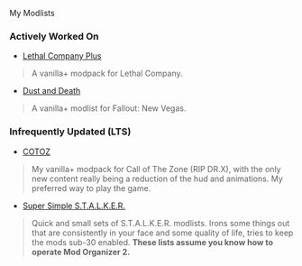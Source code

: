 
My Modlists

### Actively Worked On
- [Lethal Company Plus](./lethal-company-plus)
> A vanilla+ modpack for Lethal Company.
- [Dust and Death](./dust-and-death)
> A vanilla+ modlist for Fallout: New Vegas.

### Infrequently Updated (LTS)
- [COTOZ](./cotoz)
> My vanilla+ modpack for Call of The Zone (RIP DR.X), with the only new content really being a reduction of the hud and animations. My preferred way to play the game.
- [Super Simple S.T.A.L.K.E.R.](./super-simple-stalker)
> Quick and small sets of S.T.A.L.K.E.R. modlists. Irons some things out that are consistently in your face and some quality of life, tries to keep the mods sub-30 enabled. **These lists assume you know how to operate Mod Organizer 2.**